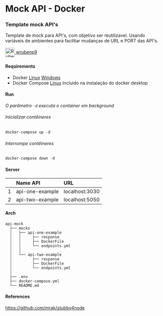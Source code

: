 # Mock API - Docker

### Template mock API's

Template de mock para API's, com objetivo ser reutilizavel.
Usando variáveis de ambientes para facilitar mudanças de URL e PORT das API's.

[<img align="center" alt="Ruben-Python" height="30" src="https://cdn.jsdelivr.net/gh/devicons/devicon/icons/github/github-original.svg"> wrubenp9](https://github.com/wrubenp9)

#### Requirements

- Docker
  [Linux](https://docs.docker.com/desktop/install/ubuntu/)
  [Windows](https://docs.docker.com/desktop/install/windows-install/)
  <br/>
- Docker Compose
  [Linux](https://docs.docker.com/compose/install/linux/)
  Incluido na instalação do docker desktop

#### Run

_O parâmetro `-d` executa o container em background_

###### Inicializar contêineres

```
docker-compose up -d
```

###### Interrompe contêineres

```
docker-compose down -d
```

#### Server

|     | Name API        | URL            |
| :-- | :-------------- | :------------- |
| 1   | api-one-example | localhost:3030 |
| 2   | api-two-example | localhost:5050 |

#### Arch

```
api-mock
  ├── mocks
  │   ├── api-one-example
  │   │     ├── response
  │   │     ├── DockerFile
  │   │     └── endpoints.yml
  │   │
  │   └── api-two-example
  │         ├── response
  │         ├── DockerFile
  │         └── endpoints.yml
  │
  ├── .env
  ├── docker-compose.yml
  └── README.md
```

#### References

https://github.com/mrak/stubby4node
